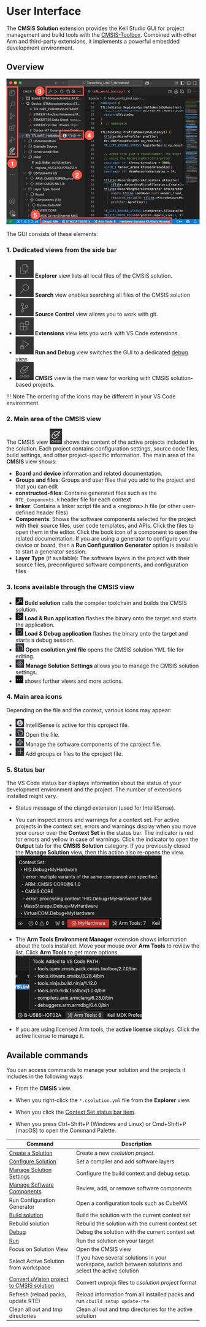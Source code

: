 # User Interface

The **CMSIS Solution** extension provides the Keil Studio GUI for project management and build tools with the
[CMSIS-Toolbox](https://open-cmsis-pack.github.io/cmsis-toolbox/). Combined with other Arm and third-party extensions,
it implements a powerful embedded development environment.

## Overview

![CMSIS view](./images/solution-outline.png)

The GUI consists of these elements:

### 1. Dedicated views from the side bar

- ![Explorer view](./images/ExplorerView.png) **Explorer** view lists all local files of the CMSIS solution.
- ![Search view](./images/SearchView.png) **Search** view enables searching all files of the CMSIS solution
- ![Source Control view](./images/SourceControlView.png) **Source Control** view allows you to work with git.
- ![Extensions view](./images/ExtensionsView.png) **Extensions** view lets you work with VS Code extensions.
- ![Run and Debug view](./images/RunDebugView.png) **Run and Debug** view switches the GUI to a dedicated
  [debug view](./debug.md#run-and-debug-view).
- ![CMSIS view](./images/CMSISView.png) **CMSIS** view is the main view for working with CMSIS solution-based projects.

!!! Note
    The ordering of the icons may be different in your VS Code environment.

### 2. Main area of the **CMSIS** view

The CMSIS view ![CMSIS icon](./images/cmsis-icon.png) shows the content of the active projects included in the
solution. Each project contains configuration settings, source code files, build settings, and other project-specific
information. The main area of the **CMSIS** view shows:

- **Board** and **device** information and related documentation.
- **Groups and files**: Groups and user files that you add to the project and that you can edit
- **constructed-files**: Contains generated files such as the `RTE_Components.h` header file for each context
- **linker**: Contains a linker script file and a &lt;regions&gt;.h file (or other user-defined header files)
- **Components**: Shows the software components selected for the project with their source files, user code templates, and
  APIs. Click the files to open them in the editor. Click the book icon of a component to open the related documentation.
  If you are using a generator to configure your device or board, then a **Run Configuration Generator** option is available to start a
  generator session.
- **Layer Type** (if available): The software layers in the project with their source files, preconfigured software
  components, and configuration files

### 3. Icons available through the **CMSIS** view

- ![Build solution](./images/build-icon.png) **Build solution** calls the compiler toolchain and builds the CMSIS
  solution.
- ![Load and Run Application](./images/run-icon.png) **Load & Run application** flashes the binary onto the target and
  starts the application.
- ![Load & Debug application](./images/debug-icon.png) **Load & Debug application** flashes the binary onto the target
  and starts a debug session.
- ![Open csolution.yml file](./images/openFile.png) **Open csolution.yml file** opens the CMSIS solution YML file for
  editing.
- ![Manage Solution Settings](./images/ManageSWComonents.png) **Manage Solution Settings** allows you to manage the
  CMSIS solution settings.
- ![.../Views and more actions](./images/more-actions-icon.png) shows further views and more actions.

### 4. Main area icons

Depending on the file and the context, various icons may appear:

- ![clangd information active](./images/clangdInfo.png) IntelliSense is active for this cproject file.
- ![Open file](./images/openFile.png) Open the file.
- ![Manage software components](./images/ManageSWComonents.png) Manage the software components of the cproject file.
- ![Add groups or files](./images/AddGroupsFiles.png) Add groups or files to the cproject file.

### 5. Status bar

The VS Code status bar displays information about the status of your development environment and the project. The number of extensions installed might vary.

- Status message of the clangd extension (used for IntelliSense).

- You can inspect errors and warnings for a context set. For active projects in the context set, errors and warnings display
  when you move your cursor over the **Context Set** in the status bar. The indicator is red for errors and yellow in case
  of warnings. Click the indicator to open the **Output** tab for the **CMSIS Solution** category. If you previously closed
  the **Manage Solution** view, then this action also re-opens the view.
  ![Context Set errors and warnings](./images/context-set-popup.png)

- The **Arm Tools Environment Manager** extension shows information about the tools installed. Move your mouse over **Arm Tools** to review the list. Click **Arm Tools** to get more options.
  ![Arm Tools](./images/arm-tools.png)

- If you are using licensed Arm tools, the **active license** displays. Click the active license to manage it.

## Available commands

You can access commands to manage your solution and the projects it includes in the following ways:

- From the **CMSIS** view.

- When you right-click the `*.csolution.yml` file from the **Explorer** view.

- When you click the [Context Set status bar item](#5-status-bar).

- When you press Ctrl+Shift+P (Windows and Linux) or Cmd+Shift+P (macOS) to open the Command Palette.

| Command | Description |
|---------|-------------|
| [Create a Solution](./create_app.md) | Create a new *csolution project*.  |
| [Configure Solution](./configuration.md#configure-a-solution) | Set a compiler and add software layers |
| [Manage Solution Settings](./manage_settings.md) | Configure the build context and debug setup. |
| [Manage Software Components](./manage_components.md) | Review, add, or remove software components |
| Run Configuration Generator                            | Open a configuration tools such as CubeMX |
| [Build solution](./build.md)                     | Build the solution with the current context set |
| Rebuild solution                         | Rebuild the solution with the current context set |
| [Debug](./debug.md)                      | Debug the solution with the current context set |
| [Run](./flash.md)                        | Run the solution on your target |
| Focus on Solution View                   | Open the CMSIS view |
| Select Active Solution from workspace           | If you have several solutions in your workspace, switch between solutions and select the active solution |
| [Convert µVision project to CMSIS solution](./importuv.md) | Convert uvprojx files to *csolution project* format |
| Refresh (reload packs, update RTE)       | Reload information from all installed packs and run `cbuild setup update-rte` |
| Clean all out and tmp directories        | Clean all out and tmp directories for the active solution |
